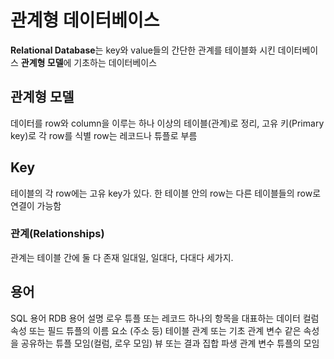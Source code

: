 # 관계형 데이터베이스

**Relational Database**는 key와 value들의 간단한 관계를 테이블화 시킨 데이터베이스
**관계형 모델**에 기초하는 데이터베이스

## 관계형 모델

데이터를 row와 column을 이루는 하나 이상의 테이블(관계)로 정리, 고유 키(Primary key)로 각 row를 식별
row는 레코드나 튜플로 부름

## Key

테이블의 각 row에는 고유 key가 있다.
한 테이블 안의 row는 다른 테이블들의 row로 연결이 가능함

### 관계(Relationships)
관계는 테이블 간에 둘 다 존재
일대일, 일대다, 다대다 세가지.

## 용어

 SQL 용어          RDB 용어                설명
   로우           튜플 또는 레코드      하나의 항목을 대표하는 데이터
   컬럼            속성 또는 필드       튜플의 이름 요소 (주소 등)
  테이블        관계 또는 기초 관계 변수    같은 속성을 공유하는 튜플 모임(컬럼, 로우 모임)
뷰 또는 결과 집합   파생 관계 변수            튜플의 모임
